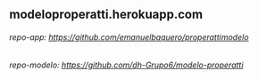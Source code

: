 ## modeloproperatti.herokuapp.com
###### repo-app: https://github.com/emanuelbaquero/properattimodelo
###### repo-modelo: https://github.com/dh-Grupo6/modelo-properatti
